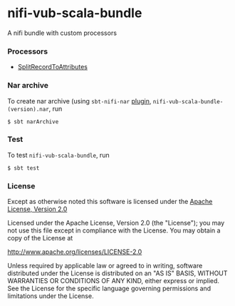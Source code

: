 nifi-vub-scala-bundle
========

A nifi bundle with custom processors

### Processors

- [SplitRecordToAttributes](docs/SplitRecordToAttributes.html)

### Nar archive
To create nar archive (using `sbt-nifi-nar` [plugin](https://github.com/tonykoval/sbt-nifi-nar), `nifi-vub-scala-bundle-(version).nar`, run

    $ sbt narArchive

### Test
To test `nifi-vub-scala-bundle`, run

    $ sbt test

### License

Except as otherwise noted this software is licensed under the
[Apache License, Version 2.0](http://www.apache.org/licenses/LICENSE-2.0.html)

Licensed under the Apache License, Version 2.0 (the "License");
you may not use this file except in compliance with the License.
You may obtain a copy of the License at

  http://www.apache.org/licenses/LICENSE-2.0

Unless required by applicable law or agreed to in writing, software
distributed under the License is distributed on an "AS IS" BASIS,
WITHOUT WARRANTIES OR CONDITIONS OF ANY KIND, either express or implied.
See the License for the specific language governing permissions and
limitations under the License.
